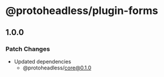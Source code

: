# @protoheadless/plugin-forms

## 1.0.0

### Patch Changes

- Updated dependencies
  - @protoheadless/core@0.1.0
